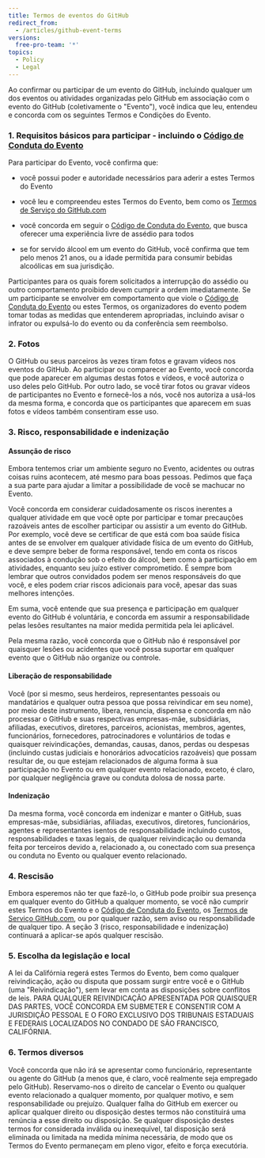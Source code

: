 ```yaml
---
title: Termos de eventos do GitHub
redirect_from:
  - /articles/github-event-terms
versions:
  free-pro-team: '*'
topics:
  - Policy
  - Legal
---
```


Ao confirmar ou participar de um evento do GitHub, incluindo qualquer um dos eventos ou atividades organizadas pelo GitHub em associação com o evento do GitHub (coletivamente o "Evento"), você indica que leu, entendeu e concorda com os seguintes Termos e Condições do Evento.

### 1. Requisitos básicos para participar - incluindo o [Código de Conduta do Evento](/articles/github-event-code-of-conduct)

Para participar do Evento, você confirma que:

- você possui poder e autoridade necessários para aderir a estes Termos do Evento

- você leu e compreendeu estes Termos do Evento, bem como os [Termos de Serviço do GitHub.com](/articles/github-terms-of-service/)

- você concorda em seguir o [Código de Conduta do Evento](/articles/github-event-code-of-conduct), que busca oferecer uma experiência livre de assédio para todos

- se for servido álcool em um evento do GitHub, você confirma que tem pelo menos 21 anos, ou a idade permitida para consumir bebidas alcoólicas em sua jurisdição.

Participantes para os quais forem solicitados a interrupção do assédio ou outro comportamento proibido devem cumprir a ordem imediatamente. Se um participante se envolver em comportamento que viole o [Código de Conduta do Evento](/articles/github-event-code-of-conduct) ou estes Termos, os organizadores do evento podem tomar todas as medidas que entenderem apropriadas, incluindo avisar o infrator ou expulsá-lo do evento ou da conferência sem reembolso.

### 2. Fotos

O GitHub ou seus parceiros às vezes tiram fotos e gravam vídeos nos eventos do GitHub. Ao participar ou comparecer ao Evento, você concorda que pode aparecer em algumas destas fotos e vídeos, e você autoriza o uso deles pelo GitHub. Por outro lado, se você tirar fotos ou gravar vídeos de participantes no Evento e fornecê-los a nós, você nos autoriza a usá-los da mesma forma, e concorda que os participantes que aparecem em suas fotos e vídeos também consentiram esse uso.

### 3. Risco, responsabilidade e indenização

#### Assunção de risco
Embora tentemos criar um ambiente seguro no Evento, acidentes ou outras coisas ruins acontecem, até mesmo para boas pessoas. Pedimos que faça a sua parte para ajudar a limitar a possibilidade de você se machucar no Evento.

Você concorda em considerar cuidadosamente os riscos inerentes a qualquer atividade em que você opte por participar e tomar precauções razoáveis antes de escolher participar ou assistir a um evento do GitHub. Por exemplo, você deve se certificar de que está com boa saúde física antes de se envolver em qualquer atividade física de um evento do GitHub, e deve sempre beber de forma responsável, tendo em conta os riscos associados à condução sob o efeito do álcool, bem como à participação em atividades, enquanto seu juízo estiver comprometido. É sempre bom lembrar que outros convidados podem ser menos responsáveis do que você, e eles podem criar riscos adicionais para você, apesar das suas melhores intenções.

Em suma, você entende que sua presença e participação em qualquer evento do GitHub é voluntária, e concorda em assumir a responsabilidade pelas lesões resultantes na maior medida permitida pela lei aplicável.

Pela mesma razão, você concorda que o GitHub não é responsável por quaisquer lesões ou acidentes que você possa suportar em qualquer evento que o GitHub não organize ou controle.

#### Liberação de responsabilidade
Você (por si mesmo, seus herdeiros, representantes pessoais ou mandatários e qualquer outra pessoa que possa reivindicar em seu nome), por meio deste instrumento, libera, renuncia, dispensa e concorda em não processar o GitHub e suas respectivas empresas-mãe, subsidiárias, afiliadas, executivos, diretores, parceiros, acionistas, membros, agentes, funcionários, fornecedores, patrocinadores e voluntários de todas e quaisquer reivindicações, demandas, causas, danos, perdas ou despesas (incluindo custas judiciais e honorários advocatícios razoáveis) que possam resultar de, ou que estejam relacionados de alguma forma à sua participação no Evento ou em qualquer evento relacionado, exceto, é claro, por qualquer negligência grave ou conduta dolosa de nossa parte.

#### Indenização
Da mesma forma, você concorda em indenizar e manter o GitHub, suas empresas-mãe, subsidiárias, afiliadas, executivos, diretores, funcionários, agentes e representantes isentos de responsabilidade incluindo custos, responsabilidades e taxas legais, de qualquer reivindicação ou demanda feita por terceiros devido a, relacionado a, ou conectado com sua presença ou conduta no Evento ou qualquer evento relacionado.

### 4. Rescisão

Embora esperemos não ter que fazê-lo, o GitHub pode proibir sua presença em qualquer evento do GitHub a qualquer momento, se você não cumprir estes Termos do Evento e o [Código de Conduta do Evento](/articles/github-event-code-of-conduct), os [Termos de Serviço GitHub.com](/articles/github-terms-of-service/), ou por qualquer razão, sem aviso ou responsabilidade de qualquer tipo. A seção 3 (risco, responsabilidade e indenização) continuará a aplicar-se após qualquer rescisão.

### 5. Escolha da legislação e local

A lei da Califórnia regerá estes Termos do Evento, bem como qualquer reivindicação, ação ou disputa que possam surgir entre você e o GitHub (uma "Reivindicação"), sem levar em conta as disposições sobre conflitos de leis. PARA QUALQUER REIVINDICAÇÃO APRESENTADA POR QUAISQUER DAS PARTES, VOCÊ CONCORDA EM SUBMETER E CONSENTIR COM A JURISDIÇÃO PESSOAL E O FORO EXCLUSIVO DOS TRIBUNAIS ESTADUAIS E FEDERAIS LOCALIZADOS NO CONDADO DE SÃO FRANCISCO, CALIFÓRNIA.

### 6. Termos diversos

Você concorda que não irá se apresentar como funcionário, representante ou agente do GitHub (a menos que, é claro, você realmente seja empregado pelo GitHub). Reservamo-nos o direito de cancelar o Evento ou qualquer evento relacionado a qualquer momento, por qualquer motivo, e sem responsabilidade ou prejuízo. Qualquer falha do GitHub em exercer ou aplicar qualquer direito ou disposição destes termos não constituirá uma renúncia a esse direito ou disposição. Se qualquer disposição destes termos for considerada inválida ou inexequível, tal disposição será eliminada ou limitada na medida mínima necessária, de modo que os Termos do Evento permaneçam em pleno vigor, efeito e força executória.
